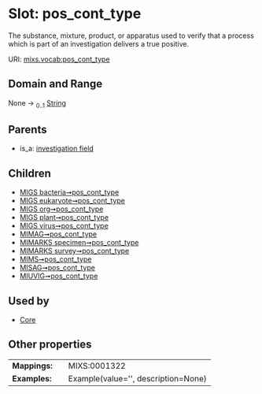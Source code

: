 
# Slot: pos_cont_type


The substance, mixture, product, or apparatus used to verify that a process which is part of an investigation delivers a true positive.

URI: [mixs.vocab:pos_cont_type](https://w3id.org/mixs/vocab/pos_cont_type)


## Domain and Range

None &#8594;  <sub>0..1</sub> [String](types/String.md)

## Parents

 *  is_a: [investigation field](investigation_field.md)

## Children

 *  [MIGS bacteria➞pos_cont_type](MIGS_bacteria_pos_cont_type.md)
 *  [MIGS eukaryote➞pos_cont_type](MIGS_eukaryote_pos_cont_type.md)
 *  [MIGS org➞pos_cont_type](MIGS_org_pos_cont_type.md)
 *  [MIGS plant➞pos_cont_type](MIGS_plant_pos_cont_type.md)
 *  [MIGS virus➞pos_cont_type](MIGS_virus_pos_cont_type.md)
 *  [MIMAG➞pos_cont_type](MIMAG_pos_cont_type.md)
 *  [MIMARKS specimen➞pos_cont_type](MIMARKS_specimen_pos_cont_type.md)
 *  [MIMARKS survey➞pos_cont_type](MIMARKS_survey_pos_cont_type.md)
 *  [MIMS➞pos_cont_type](MIMS_pos_cont_type.md)
 *  [MISAG➞pos_cont_type](MISAG_pos_cont_type.md)
 *  [MIUVIG➞pos_cont_type](MIUVIG_pos_cont_type.md)

## Used by

 * [Core](Core.md)

## Other properties

|  |  |  |
| --- | --- | --- |
| **Mappings:** | | MIXS:0001322 |
| **Examples:** | | Example(value='', description=None) |

